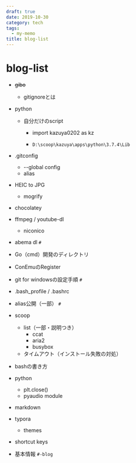 ```yaml
---
draft: true
date: 2019-10-30
category: tech
tags:
  - my-memo
title: blog-list
---
```


# blog-list

+ ~~gibo~~

  + gitignoreとは

+ python

  + 自分だけのscript

    + import kazuya0202 as kz

    + ```
      D:\scoop\kazuya\apps\python\3.7.4\Lib
      ```

+ .gitconfig

  + --global config
  + alias

+ HEIC to JPG

  + mogrify

+ chocolatey

+ ffmpeg / youtube-dl

  + niconico

+ abema dl `#`

+ Go（cmd）開発のディレクトリ

+ ConEmuのRegister

+ git for windowsの設定手順 `#`

+ .bash_profile / .bashrc

+ alias公開（一部） `#`

+ scoop

  + list（一部・説明つき）
    + ccat
    + aria2
    + busybox
  + タイムアウト（インストール失敗の対処）

+ bashの書き方

+ python

  + plt.close()
  + pyaudio module

+ markdown 

+ typora

  + themes

+ shortcut keys

+ 基本情報 `#-blog`

  